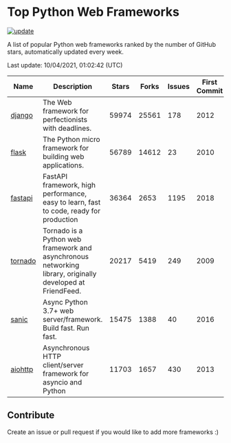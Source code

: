 # Top Python Web Frameworks

[![update](https://github.com/sunnysid3up/python-web-frameworks/actions/workflows/update.yml/badge.svg)](https://github.com/sunnysid3up/python-web-frameworks/actions/workflows/update.yml)

A list of popular Python web frameworks ranked by the number of GitHub stars, automatically updated every week.

Last update: 10/04/2021, 01:02:42 (UTC)

| Name          | Description          | Stars                     | Forks          | Issues               | First Commit        | Last Commit         |
|---------------|----------------------|---------------------------|----------------|----------------------|---------------------|---------------------|
| [django](https://github.com/django/django) | The Web framework for perfectionists with deadlines. | 59974 | 25561 | 178 | 2012 | 2021-10-04 |
| [flask](https://github.com/pallets/flask) | The Python micro framework for building web applications. | 56789 | 14612 | 23 | 2010 | 2021-10-03 |
| [fastapi](https://github.com/tiangolo/fastapi) | FastAPI framework, high performance, easy to learn, fast to code, ready for production | 36364 | 2653 | 1195 | 2018 | 2021-10-03 |
| [tornado](https://github.com/tornadoweb/tornado) | Tornado is a Python web framework and asynchronous networking library, originally developed at FriendFeed. | 20217 | 5419 | 249 | 2009 | 2021-10-03 |
| [sanic](https://github.com/sanic-org/sanic) | Async Python 3.7+ web server/framework. Build fast. Run fast. | 15475 | 1388 | 40 | 2016 | 2021-10-03 |
| [aiohttp](https://github.com/aio-libs/aiohttp) | Asynchronous HTTP client/server framework for asyncio and Python | 11703 | 1657 | 430 | 2013 | 2021-10-04 |

## Contribute 

Create an issue or pull request if you would like to add more frameworks :)